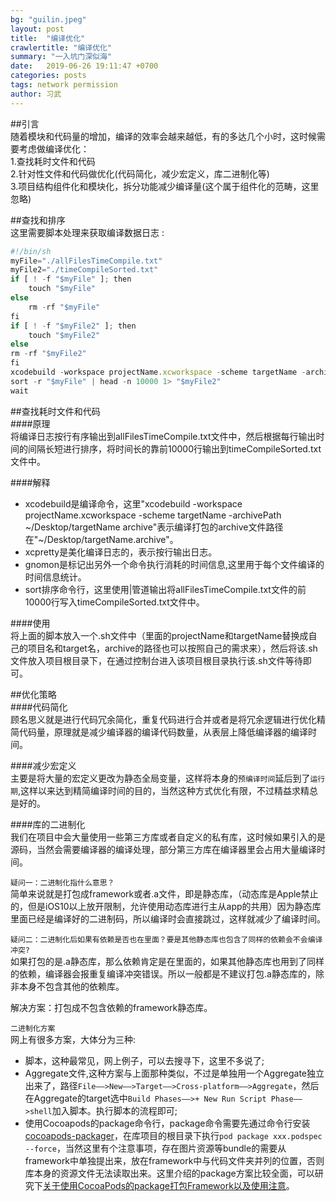 ```yaml
---
bg: "guilin.jpeg"
layout: post
title:  "编译优化"
crawlertitle: "编译优化"
summary: "一入坑门深似海"
date:   2019-06-26 19:11:47 +0700
categories: posts
tags: network permission
author: 习武
---
```

##引言  
随着模块和代码量的增加，编译的效率会越来越低，有的多达几个小时，这时候需要考虑做编译优化：  
1.查找耗时文件和代码  
2.针对性文件和代码做优化(代码简化，减少宏定义，库二进制化等)  
3.项目结构组件化和模块化，拆分功能减少编译量(这个属于组件化的范畴，这里忽略)  

##查找和排序  
这里需要脚本处理来获取编译数据日志 :  
```javascript
#!/bin/sh
myFile="./allFilesTimeCompile.txt"
myFile2="./timeCompileSorted.txt"
if [ ! -f "$myFile" ]; then
    touch "$myFile"
else
    rm -rf "$myFile"
fi
if [ ! -f "$myFile2" ]; then
    touch "$myFile2"
else
rm -rf "$myFile2"
fi
xcodebuild -workspace projectName.xcworkspace -scheme targetName -archivePath ~/Desktop/targetName archive | xcpretty | gnomon 1> "$myFile" &&
sort -r "$myFile" | head -n 10000 1> "$myFile2"
wait
```
##查找耗时文件和代码  
####原理  
将编译日志按行有序输出到allFilesTimeCompile.txt文件中，然后根据每行输出时间的间隔长短进行排序，将时间长的靠前10000行输出到timeCompileSorted.txt文件中。  

####解释  
* xcodebuild是编译命令，这里"xcodebuild -workspace projectName.xcworkspace -scheme targetName -archivePath ~/Desktop/targetName archive"表示编译打包的archive文件路径在"~/Desktop/targetName.archive"。
* xcpretty是美化编译日志的，表示按行输出日志。
* gnomon是标记出另外一个命令执行消耗的时间信息,这里用于每个文件编译的时间信息统计。
* sort排序命令行，这里使用|管道输出将allFilesTimeCompile.txt文件的前10000行写入timeCompileSorted.txt文件中。

####使用  
将上面的脚本放入一个.sh文件中（里面的projectName和targetName替换成自己的项目名和target名，archive的路径也可以按照自己的需求来），然后将该.sh文件放入项目根目录下，在通过控制台进入该项目根目录执行该.sh文件等待即可。  

##优化策略  
####代码简化  
顾名思义就是进行代码冗余简化，重复代码进行合并或者是将冗余逻辑进行优化精简代码量，原理就是减少编译器的编译代码数量，从表层上降低编译器的编译时间。  

####减少宏定义  
主要是将大量的宏定义更改为静态全局变量，这样将本身的`预编译时间`延后到了`运行期`,这样以来达到精简编译时间的目的，当然这种方式优化有限，不过精益求精总是好的。  

####库的二进制化  
我们在项目中会大量使用一些第三方库或者自定义的私有库，这时候如果引入的是源码，当然会需要编译器的编译处理，部分第三方库在编译器里会占用大量编译时间。  

``疑问一：二进制化指什么意思？``  
简单来说就是打包成framework或者.a文件，即是静态库，（动态库是Apple禁止的，但是iOS10以上放开限制，允许使用动态库进行主从app的共用）因为静态库里面已经是编译好的二进制码，所以编译时会直接跳过，这样就减少了编译时间。  

``疑问二：二进制化后如果有依赖是否也在里面？要是其他静态库也包含了同样的依赖会不会编译冲突?``  
如果打包的是.a静态库，那么依赖肯定是在里面的，如果其他静态库也用到了同样的依赖，编译器会报重复编译冲突错误。所以一般都是不建议打包.a静态库的，除非本身不包含其他的依赖库。  

解决方案：打包成不包含依赖的framework静态库。  

``二进制化方案``  
网上有很多方案，大体分为三种:  
* 脚本，这种最常见，网上例子，可以去搜寻下，这里不多说了;  
* Aggregate文件,这种方案与上面那种类似，不过是单独用一个Aggregate独立出来了，路径`File——>New——>Target——>Cross-platform——>Aggregate`，然后在Aggregate的target选中`Build Phases——>+ New Run Script Phase——>shell`加入脚本。执行脚本的流程即可;  
* 使用Cocoapods的package命令行，package命令需要先通过命令行安装[cocoapods-packager](https://github.com/CocoaPods/cocoapods-packager)，在库项目的根目录下执行`pod package xxx.podspec --force`，当然这里有个注意事项，存在图片资源等bundle的需要从framework中单独提出来，放在framework中与代码文件夹并列的位置，否则库本身的资源文件无法读取出来。这里介绍的package方案比较全面，可以研究下[关于使用CocoaPods的package打包Framework以及使用注意](https://www.jianshu.com/p/611049483be4)。